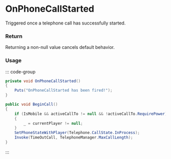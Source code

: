# OnPhoneCallStarted
<Badge type="info" text="Phone"/><Badge type="danger" text="Carbon Compatible"/><Badge type="warning" text="Oxide Compatible"/>
Triggered once a telephone call has successfully started.

### Return
Returning a non-null value cancels default behavior.

### Usage
::: code-group
```csharp [Example]
private void OnPhoneCallStarted()
{
	Puts("OnPhoneCallStarted has been fired!");
}
```
```csharp [Source — Assembly-CSharp @ PhoneController]
public void BeginCall()
{
	if (IsMobile && activeCallTo != null && !activeCallTo.RequirePower)
	{
		_ = currentPlayer != null;
	}
	SetPhoneStateWithPlayer(Telephone.CallState.InProcess);
	Invoke(TimeOutCall, TelephoneManager.MaxCallLength);
}

```
:::

